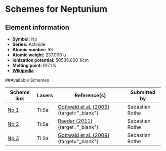 # Schemes for Neptunium

## Element information

- **Symbol:** Np
- **Series:** Actinide
- **Atomic number:** 93
- **Atomic weight:** 237.000 u
- **Ionization potential:** 50535.000 1/cm
- **Melting point:** 917.1 K
- [**Wikipedia**](https://en.wikipedia.org/wiki/Neptunium)

##Available Schemes

|       Scheme link       | Lasers |                                 Reference(s)                                 |  Submitted by   |
| ----------------------- | ------ | ---------------------------------------------------------------------------- | --------------- |
| [Np 1](../np/np-001.md) | Ti:Sa  | [Gottwald et al. (2009)](https://doi.org/10.1063/1.3115590){target="_blank"} | Sebastian Rothe |
| [Np 2](../np/np-002.md) | Ti:Sa  | [Raeder (2011)](https://doi.org/10.25358/openscience-4788){target="_blank"}  | Sebastian Rothe |
| [Np 3](../np/np-003.md) | Ti:Sa  | [Gottwald et al. (2009)](https://doi.org/10.1063/1.3115590){target="_blank"} | Sebastian Rothe |
